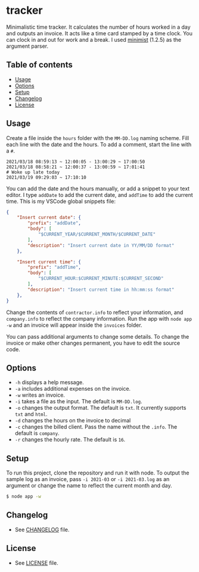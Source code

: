 # tracker

Minimalistic time tracker. It calculates the number of hours worked in a day and outputs an invoice. It acts like a time card stamped by a time clock. You can clock in and out for work and a break. I used [minimist](https://github.com/substack/minimist) (1.2.5) as the argument parser.

## Table of contents
- [Usage](#usage)
- [Options](#options)
- [Setup](#setup)
- [Changelog](#changelog)
- [License](#license)

## Usage
Create a file inside the `hours` folder with the `MM-DD.log` naming scheme. Fill each line with the date and the hours. To add a comment, start the line with a `#`.

```log
2021/03/18 08:59:13 ~ 12:00:05 - 13:00:29 ~ 17:00:50
2021/03/18 08:58:21 ~ 12:00:37 - 13:00:59 ~ 17:01:41
# Woke up late today
2021/03/19 09:29:03 ~ 17:10:10
```

You can add the date and the hours manually, or add a snippet to your text editor. I type `addDate` to add the current date, and `addTime` to add the current time. This is my VSCode global snippets file:

```json
{
    "Insert current date": {
        "prefix": "addDate",
        "body": [
            "$CURRENT_YEAR/$CURRENT_MONTH/$CURRENT_DATE"
        ],
        "description": "Insert current date in YY/MM/DD format"
    },

    "Insert current time": {
        "prefix": "addTime",
        "body": [
            "$CURRENT_HOUR:$CURRENT_MINUTE:$CURRENT_SECOND"
        ],
        "description": "Insert current time in hh:mm:ss format"
    },
}
```

Change the contents of `contractor.info` to reflect your information, and `company.info` to reflect the company information. Run the app with `node app -w` and an invoice will appear inside the `invoices` folder.

You can pass additional arguments to change some details. To change the invoice or make other changes permanent, you have to edit the source code.

## Options
- `-h` displays a help message.
- `-a` includes additional expenses on the invoice.
- `-w` writes an invoice.
- `-i` takes a file as the input. The default is `MM-DD.log`.
- `-o` changes the output format. The default is `txt`. It currently supports `txt` and `html`.
- `-d` changes the hours on the invoice to decimal
- `-c` changes the billed client. Pass the name without the `.info`. The default is `company`.
- `-r` changes the hourly rate. The default is `16`.

## Setup
To run this project, clone the repository and run it with node. To output the sample log as an invoice, pass `-i 2021-03` or `-i 2021-03.log` as an argument or change the name to reflect the current month and day.

```bash
$ node app -w
```

## Changelog
- See [CHANGELOG](CHANGELOG.md) file.

## License
- See [LICENSE](LICENSE.md) file.
